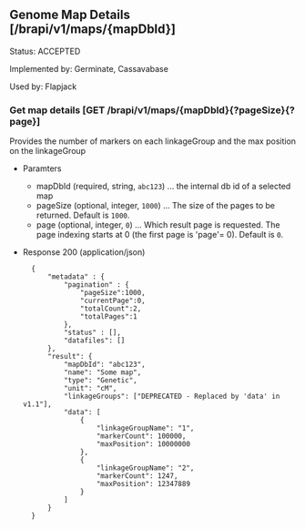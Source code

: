 ## Genome Map Details [/brapi/v1/maps/{mapDbId}]

Status: ACCEPTED

Implemented by: Germinate, Cassavabase

Used by: Flapjack

### Get map details [GET /brapi/v1/maps/{mapDbId}{?pageSize}{?page}]

Provides the number of markers on each linkageGroup and the max position on the linkageGroup

+ Paramters
    + mapDbId (required, string, `abc123`) ... the internal db id of a selected map
    + pageSize (optional, integer, `1000`) ... The size of the pages to be returned. Default is `1000`.
    + page (optional, integer, `0`) ... Which result page is requested. The page indexing starts at 0 (the first page is 'page'= 0). Default is `0`.
    
+ Response 200 (application/json)
            
        {
            "metadata" : {
                "pagination" : { 
                    "pageSize":1000, 
                    "currentPage":0, 
                    "totalCount":2, 
                    "totalPages":1
                },
                "status" : [],
                "datafiles": []
            },
            "result": {
                "mapDbId": "abc123",
                "name": "Some map",
                "type": "Genetic",
                "unit": "cM",
                "linkageGroups": ["DEPRECATED - Replaced by 'data' in v1.1"],
                "data": [    
                    {
                        "linkageGroupName": "1",
                        "markerCount": 100000,
                        "maxPosition": 10000000
                    },
                    {
                        "linkageGroupName": "2",
                        "markerCount": 1247,
                        "maxPosition": 12347889
                    }
                ]
            }
        }

